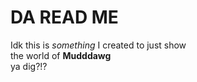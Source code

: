 <h1>DA READ ME</h1>

<p>
	Idk this is <em>something</em> I created to just show <br>
	the world of <strong>Mudddawg</strong><br> ya dig?!?
</p>